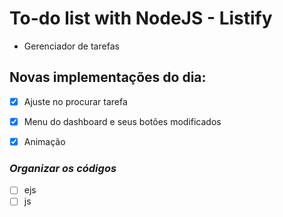# To-do list with NodeJS - Listify
* Gerenciador de tarefas

## Novas implementações do dia:
* [x] Ajuste no procurar tarefa
* [x] Menu do dashboard e seus botões modificados
* [x] Animação


### ***Organizar os códigos***
* [ ] ejs
* [ ] js
